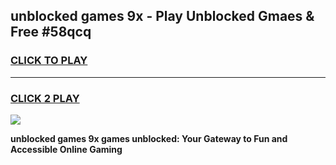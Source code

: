 
## unblocked games 9x - Play Unblocked Gmaes & Free #58qcq
<h3>
<a href="https://news.freeplayer.one?title=unblocked_games_9x&ref=24F">CLICK TO PLAY</a></h3>
<hr>

<h3>
<a href="https://news.freeplayer.one?title=unblocked_games_9x&ref=24F">CLICK 2 PLAY</a>
  
</h3>

<a href="https://news.freeplayer.one?title=unblocked_games_9x&ref=24F/"><img src="https://clearcache.store/games.png"></a>


**unblocked games 9x games unblocked: Your Gateway to Fun and Accessible Online Gaming**
